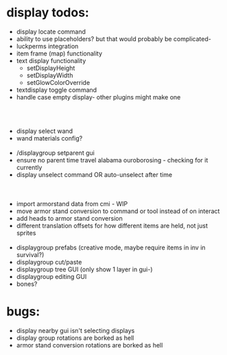# display todos:
- display locate command
- ability to use placeholders? but that would probably be complicated-
- luckperms integration
- item frame (map) functionality
- text display functionality
  - setDisplayHeight 
  - setDisplayWidth
  - setGlowColorOverride
- textdisplay toggle command
- handle case empty display- other plugins might make one

</br></br>
- display select wand
- wand materials config?
</br></br>
- /displaygroup setparent gui
- ensure no parent time travel alabama ouroborosing - checking for it currently
- display unselect command OR auto-unselect after time
</br></br></br></br>
- import armorstand data from cmi - WIP
- move armor stand conversion to command or tool instead of on interact
- add heads to armor stand conversion
- different translation offsets for how different items are held, not just sprites
</br></br>
- displaygroup prefabs (creative mode, maybe require items in inv in survival?)
- displaygroup cut/paste
- displaygroup tree GUI (only show 1 layer in gui-)
- displaygroup editing GUI
- bones?

# bugs:
- display nearby gui isn't selecting displays
- display group rotations are borked as hell
- armor stand conversion rotations are borked as hell
